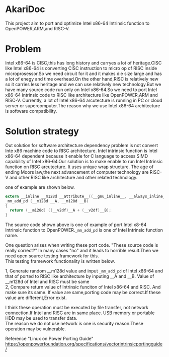 # AkariDoc
This project aim to port and optimize Intel x86-64 Intrinsic function to OpenPOWER,ARM,and RISC-V. 

# Problem
 Intel x86-64 is CISC,this has long history and carryes a lot of heritage.CISC like Intel x86-64 is converting CISC instruction to micro op of RISC inside microprosessor.So we need circuit for it and it makes die size large and has a lot of enegy and time overhead.On the other hand,RISC is relatively new so it carries less heritage and we can use relatively new technology.But we have many source code run only on Intel x86-64.So we need to port Intel x86-64 intrinsic code to RISC like architecture like OpenPOWER,ARM and RISC-V.
 Currently, a lot of Intel x86-64 arcutecture is running in PC or cloud server or supercomputer.The reason why we use Intel x86-64 architecture is software compatibility.

# Solution strategy
 Out solution for software architecture dependency problem is not convert Inte x86 machine code to RISC architecture. Intel intrinsic function is Intel x86-64 dependent because it enable for C language to access SIMD capability of Intel x86-64.Our solution is to make enable to run Intel Intrinsic function on RISC arcutecture. It uses unique wrap structure. The age of ending Moors law,the next advancement of computer technology are RISC-V and other RISC like architecture and other related technology.

 one of example are shown below.
 
 ```c
extern __inline __m128d __attribute__((__gnu_inline__, __always_inline__,__artificial__))
_mm_add_pd (__m128d __A, __m128d __B)
{
   return (__m128d) ((__v2df)__A + (__v2df)__B);
}
```

The source code shown above is one of example of port Intel x8-64 Intrinsic function to OpenPOWER.`_mm_add_pd` is one of Intel Intrinsic function name.

One question arises when writing these port code. "These source code is really correct?" In many cases "no" and it leads to horrible result.Then we need open source testing framework for this.  
This testing framework functionality is written below.  

1, Generate random __m128d value and input `_mm_add_pd` of Intel x86-64 and that of ported to RISC like architecture by inputing __A and __B. Value of __m128d of Intel and RISC must be same  
2, Compare return value of Intrinsic funciton of Intel x86-64 and RISC. And make sure its same. If value are same,porting code may be correct.If these value are different,Error exist.  

I think these operation must be executed by file transfer, not network connection.If Intel and RISC are in same place. USB memory or portable HDD may be used to transfer data.  
The reason we do not use network is one is security reason.These operation may be vulnerable.  


Reference
"Linux on Power Porting Guide"  
https://openpowerfoundation.org/specifications/vectorintrinsicportingguide/
